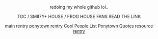 <p align="center">
redoing my whole github lol.. 
<p align="center">
TGC / SMII7Y+ HOUSE / FROG HOUSE FANS READ THE LINK
<p align="center">
<a href=https://rentry.co/camo>main rentry</a> <a href=https://rentry.co/ptdre>ponytown rentry</a> <a href=https://rentry.co/coolponytowners>Cool People List</a> <a href=https://rentry.co/ponytownquoatez>Ponytown Quotes</a> <a href=https://rentry.co/zombiecal>resource rentry</a>
